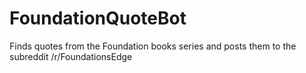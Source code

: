 # FoundationQuoteBot
Finds quotes from the Foundation books series and posts them to the subreddit /r/FoundationsEdge
